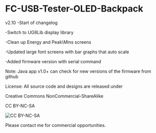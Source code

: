 FC-USB-Tester-OLED-Backpack
===========================
v2.10
-Start of changelog

-Switch to UG8Lib display library

-Clean up Energy and Peak\Mins screens

-Updated large font screens with bar graphs that auto scale

-Added firmware version with serial command

Note: Java app v1.0+ can check for new versions of the firmware from github
 



License: All source code and designs are released under 

Creative Commons NonCommercial-ShareAlike 

CC BY-NC-SA

![CC BY-NC-SA](http://i.creativecommons.org/l/by-nc-sa/3.0/88x31.png)

Please contact me for commercial opportunities. 
